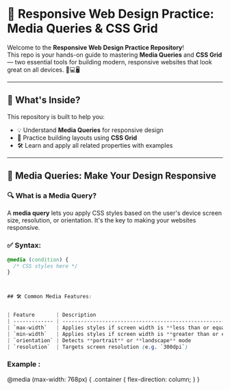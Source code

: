 # 🎨 Responsive Web Design Practice: Media Queries & CSS Grid

Welcome to the **Responsive Web Design Practice Repository**!  
This repo is your hands-on guide to mastering **Media Queries** and **CSS Grid** — two essential tools for building modern, responsive websites that look great on all devices. 📱💻🖥️

---

## 🚀 What's Inside?

This repository is built to help you:

- 💡 Understand **Media Queries** for responsive design
- 🧱 Practice building layouts using **CSS Grid**
- 🛠️ Learn and apply all related properties with examples

---

## 📘 Media Queries: Make Your Design Responsive

### 🔍 What is a Media Query?

A **media query** lets you apply CSS styles based on the user's device screen size, resolution, or orientation. It's the key to making your websites responsive.

### ✅ Syntax:

```css
@media (condition) {
  /* CSS styles here */
}



## 🛠 Common Media Features:


| Feature       | Description                                                            |
| ------------- | ---------------------------------------------------------------------- |
| `max-width`   | Applies styles if screen width is **less than or equal to** a value    |
| `min-width`   | Applies styles if screen width is **greater than or equal to** a value |
| `orientation` | Detects **portrait** or **landscape** mode                             |
| `resolution`  | Targets screen resolution (e.g. `300dpi`)                              |
```

### Example :

@media (max-width: 768px) {
.container {
flex-direction: column;
}
}
